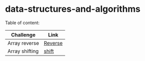 # data-structures-and-algorithms

Table of content:

|Challenge|Link|
|---------|----|
|Array reverse|[Reverse](python/code_challenge/array_reverse)|
|Array shifting|[shift](python/code_challenge/array_shift)|
